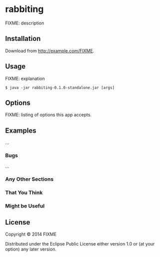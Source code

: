 # rabbiting

FIXME: description

## Installation

Download from http://example.com/FIXME.

## Usage

FIXME: explanation

    $ java -jar rabbiting-0.1.0-standalone.jar [args]

## Options

FIXME: listing of options this app accepts.

## Examples

...

### Bugs

...

### Any Other Sections
### That You Think
### Might be Useful

## License

Copyright © 2014 FIXME

Distributed under the Eclipse Public License either version 1.0 or (at
your option) any later version.
